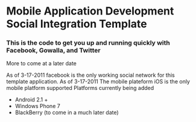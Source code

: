 # Mobile Application Development Social Integration Template
### This is the code to get you up and running quickly with Facebook, Gowalla, and Twitter
More to come at a later date

As of 3-17-2011 facebook is the only working social network for this template application.
As of 3-17-2011 The mobile plateform iOS is the only mobile platform supported
Platforms currently being added
* Android 2.1 +
* Windows Phone 7
* BlackBerry (to come in a much later date) 